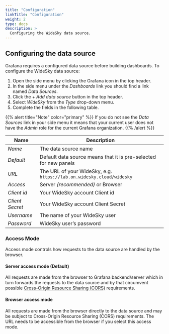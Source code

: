 ```yaml
---
title: "Configuration"
linkTitle: "Configuration"
weight: 2
type: docs
description: >
  Configuring the WideSky data source.
---
```

## Configuring the data source
Grafana requires a configured data source before building dashboards. To configure the WideSky data source:
1. Open the side menu by clicking the Grafana icon in the top header.
2. In the side menu under the _Dashboards_ link you should find a link named _Data Sources_.
3. Click the _+ Add data source_ button in the top header.
4. Select _WideSky_ from the _Type_ drop-down menu.
5. Complete the fields in the following table.

{{% alert title="Note"  color="primary" %}} If you do not see the _Data Sources_ link in your side menu it means that your current user does not have the _Admin_ role for the current Grafana organization.
{{% /alert %}}

|Name|Description|
|------|-----------|
|*Name*|The data source name|
|*Default*|Default data source means that it is pre-selected for new panels|
|*URL*|The URL of your WideSky, e.g. `https://lab.on.widesky.cloud/widesky` |
|*Access*|Server *(recommended)* or Browser|
|*Client id*|Your WideSky account Client id|
|*Client Secret*|Your WideSky account Client Secret|
|*Username*|The name of your WideSky user|
|*Password*|WideSky user’s password|


### Access Mode

Access mode controls how requests to the data source are handled by the browser.

#### Server access mode (Default)

All requests are made from the browser to Grafana backend/server which in turn forwards the requests to the data source and by that circumvent possible [Cross-Origin Resource Sharing (CORS)](https://en.wikipedia.org/wiki/Cross-origin_resource_sharing) requirements.

#### Browser access mode
All requests are made from the browser directly to the data source and may be subject to Cross-Origin Resource Sharing (CORS) requirements. The URL needs to be accessible from the browser if you select this access mode.
